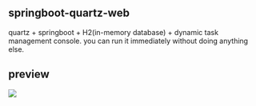 ## springboot-quartz-web
quartz + springboot + H2(in-memory database) + dynamic task management console. you can run it immediately without doing anything else.


## preview

![](http://7xry05.com1.z0.glb.clouddn.com/201712142220_300.png)
